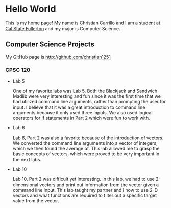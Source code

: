 # Hello World

This is my home page! My name is Christian Carrillo and I am a student at [Cal State Fullerton](http://www.fullerton.edu/) and my major is Computer Science.

## Computer Science Projects

My GitHub page is http://github.com/christian1251

### CPSC 120

* Lab 5

    One of my favorite labs was Lab 5. Both the Blackjack and Sandwich Madlib were very interesting and fun since it was the first time that we had utilized command line arguments, rather than prompting the user for input. I believe that it was a great introduction to command line arguments because it only used three inputs. We also used logical operators for if statements in Part 2 which were fun to work with.  

* Lab 6

    Lab 6, Part 2 was also a favorite because of the introduction of vectors. We converted the command line arguments into a vector of integers, which we then found the average of. This lab allowed me to grasp the basic concepts of vectors, which were proved to be very important in the next labs. 

* Lab 10

    Lab 10, Part 2 was difficult yet interesting. In this lab, we had to use 2-dimensional vectors and print out information from the vector given a command line input. This lab taught my partner and I how to use 2-D vectors and what functions are required to filter out a specific target value from the vector.
